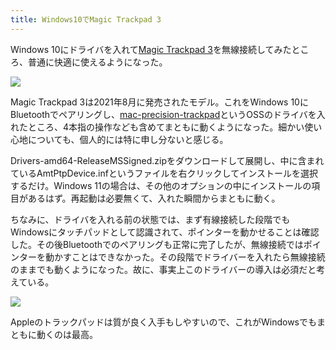 ```yaml
---
title: Windows10でMagic Trackpad 3
---
```

Windows 10にドライバを入れて[Magic Trackpad 3](https://www.amazon.co.jp/dp/B09BTT6FJ9)を無線接続してみたところ、普通に快適に使えるようになった。

![](https://lh4.googleusercontent.com/xBTixOWD5gAtAsPrje4zP4DQFp-eIqXI_sMpFHo6OIeLsOkjKcI0PFa2UIc5vekDtRVj0PZnpm5QcTD3QQ5Vo13rT-zov4-EgHacSHMikykCN1FqTe3_LNN7jqtzLxxu183IfUNRsvC1kLC_qBhqo7_quuVMpOFN62gGNbWDvUOTj1Fo4sOTZfFuNryAgg)

Magic Trackpad 3は2021年8月に発売されたモデル。これをWindows 10にBluetoothでペアリングし、[mac-precision-trackpad](https://github.com/imbushuo/mac-precision-touchpad)というOSSのドライバを入れたところ、4本指の操作なども含めてまともに動くようになった。細かい使い心地についても、個人的には特に申し分ないと感じる。

Drivers-amd64-ReleaseMSSigned.zipをダウンロードして展開し、中に含まれているAmtPtpDevice.infというファイルを右クリックしてインストールを選択するだけ。Windows 11の場合は、その他のオプションの中にインストールの項目があるはず。再起動は必要無くて、入れた瞬間からまともに動く。

ちなみに、ドライバを入れる前の状態では、まず有線接続した段階でもWindowsにタッチパッドとして認識されて、ポインターを動かせることは確認した。その後Bluetoothでのペアリングも正常に完了したが、無線接続ではポインターを動かすことはできなかった。その段階でドライバーを入れたら無線接続のままでも動くようになった。故に、事実上このドライバーの導入は必須だと考えている。

![](https://lh3.googleusercontent.com/Ag5hDWI8m67sZv6l1nZfSe09v_sxjv_DaSrI4cP11Qjx50-6Xm3SbcdMpbrZPPzQ0RBPEniHt8BrwFW2ZF7F33LmlFh3OKrZoCXpwZrlQliYk0iaNMUZt0IKehiD8ibACC4PGoHbVoLbmlKTpN5aO2AQjjq3lnQc2MjXMLveRH67dNGXccocadWonR9IYw)

Appleのトラックパッドは質が良く入手もしやすいので、これがWindowsでもまともに動くのは最高。
